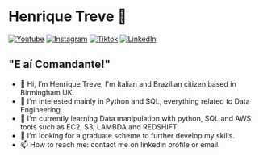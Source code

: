 # Henrique Treve 🚀

[![Youtube](direct-url-to-youtube-icon)](https://www.youtube.com/@henriquetreve)
[![Instagram](direct-url-to-instagram-icon)](https://www.instagram.com/henriquetreve/)
[![Tiktok](direct-url-to-tiktok-icon)](https://www.tiktok.com/@henriquetreve)
[![LinkedIn](direct-url-to-linkedin-icon)](https://www.linkedin.com/in/henriquetreve/)

## "E aí Comandante!"

- 👋 Hi, I’m Henrique Treve, I'm Italian and Brazilian citizen based in Birmingham UK.
- 👀 I’m interested mainly in Python and SQL, everything related to Data Engineering.
- 🌱 I’m currently learning Data manipulation with python, SQL and AWS tools such as EC2, S3, LAMBDA and REDSHIFT.
- 💞️ I’m looking for a graduate scheme to further develop my skills.
- 📫 How to reach me: contact me on linkedin profile or email.

<!---
LuisHenrique1994/LuisHenrique1994 is a ✨ special ✨ repository because its `README.md` (this file) appears on your GitHub profile.
You can click the Preview link to take a look at your changes.
--->
